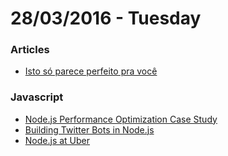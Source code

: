 # 28/03/2016 - Tuesday

### Articles

- [Isto só parece perfeito pra você](http://papodehomem.com.br/isto-so-parece-perfeito-pra-voce)

### Javascript

- [Node.js Performance Optimization Case Study](https://www.youtube.com/watch?v=MnA-IDpd6Sg)
- [Building Twitter Bots in Node.js](https://www.youtube.com/watch?v=xkNOKSNSoVI)
- [Node.js at Uber](https://www.youtube.com/watch?v=ElI5QtUISWM)
